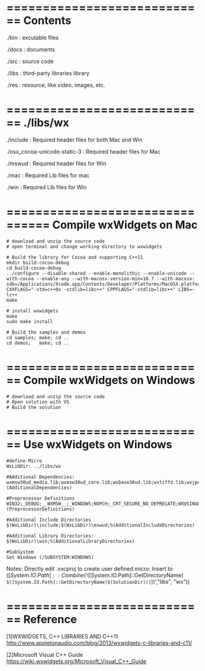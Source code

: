 
============================
Contents
============================
  ./bin  : excutable files
  
  ./docs : documents
  
  ./src  : source code 
  
  ./libs : third-party libraries  library
  
  ./res  : resource, like video, images, etc.


============================
./libs/wx
============================

  ./include                     : Required header files for both Mac and Win
  
  ./osx_cocoa-unicode-static-3  : Required header files for Mac 
  
  ./mswud                       : Required header files for Win
  
  ./mac                         : Required Lib files for mac
  
  ./win                         : Required Lib files for Win


================================
Compile wxWidgets on Mac
================================

    # download and unzip the source code
    # open terminal and change working directory to wxwidgets
     
    # Build the library for Cocoa and supporting C++11
    mkdir build-cocoa-debug
    cd build-cocoa-debug
    ../configure --disable-shared --enable-monolithic --enable-unicode --with-cocoa --enable-any --with-macosx-version-min=10.7 --with-macosx-sdk=/Applications/Xcode.app/Contents/Developer/Platforms/MacOSX.platform/Developer/SDKs/MacOSX10.9.sdk CXXFLAGS="-std=c++0x -stdlib=libc++" CPPFLAGS="-stdlib=libc++" LIBS=-lc++
    make
    
    # install wxwidgets
    make
    sudo make install
    
    # Build the samples and demos
    cd samples; make; cd ..
    cd demos;   make; cd ..
    

============================
Compile wxWidgets on Windows
============================

    # download and unzip the source code
    # Open solution with VS
    # Build the solution

============================
Use wxWidgets on Windows
============================
	#define Micro
	WxLibDir: ../libs/wx
  	
	#Additional Dependencies:  
	wxmsw30ud_media.lib;wxmsw30ud_core.lib;wxbase30ud.lib;wxtiffd.lib;wxjpegd.lib;wxpngd.lib;wxzlibd.lib;wxregexud.lib;wxexpatd.lib;winmm.lib;comctl32.lib;rpcrt4.lib;wsock32.lib;wininet.lib;%(AdditionalDependencies)
	
  	#Preprocessor Definitions
  	WIN32;_DEBUG;__WXMSW__;_WINDOWS;NOPCH;_CRT_SECURE_NO_DEPRECATE;WXUSINGDLL;__WXDEBUG__;WxLibDir="../libs/wx";%(PreprocessorDefinitions)
  	
  	#Additional Include Directories
  	$(WxLibDir)\include;$(WxLibDir)\mswud;%(AdditionalIncludeDirectories)
  	
  	#Additional Library Directories: 
  	$(WxLibDir)\win;%(AdditionalLibraryDirectories)
    
    #SubSystem
  	Set Windows (/SUBSYSTEM:WINDOWS)
		
Notes: Directly edit .vxcproj to create user defined micro:
Insert to <Project> </Project>
<PropertyGroup>
<WxLibDir>$([System.IO.Path]::Combine('$([System.IO.Path]::GetDirectoryName( `$([System.IO.Path]::GetDirectoryName($(SolutionDir)))`))',"libs", "wx"))</WxLibDir>
</PropertyGroup>

============================
Reference
============================
[1]WXWIDGETS, C++ LIBRARIES AND C++11
   http://www.appletonaudio.com/blog/2013/wxwidgets-c-libraries-and-c11/

[2]Microsoft Visual C++ Guide
   https://wiki.wxwidgets.org/Microsoft_Visual_C++_Guide 
